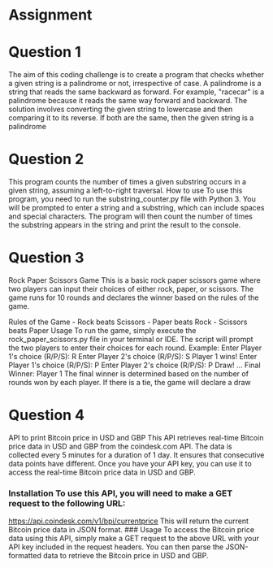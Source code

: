 # Assignment
# Question 1

The aim of this coding challenge is to create a program that checks whether a given string is a palindrome or not, irrespective of case. 
A palindrome is a string that reads the same backward as forward.
For example, "racecar" is a palindrome because it reads the same way forward and backward. 
The solution involves converting the given string to lowercase and then comparing it to its reverse. 
If both are the same, then the given string is a palindrome

# Question 2

This program counts the number of times a given substring occurs in a given string, assuming a left-to-right traversal. 
 How to use To use this program, you need to run the substring_counter.py file with Python 3. 
You will be prompted to enter a string and a substring, which can include spaces and special characters. The program will then count the number of times the substring appears in the string and print the result to the console.

# Question 3

Rock Paper Scissors Game This is a basic rock paper scissors game where two players can input their choices of either rock, paper, or scissors. The game runs for 10 rounds and declares the winner based on the rules of the game.

Rules of the Game - Rock beats Scissors - Paper beats Rock - Scissors beats Paper 
 Usage To run the game, simply execute the rock_paper_scissors.py file in your terminal or IDE. The script will prompt the two players to enter their choices for each round. Example: Enter Player 1's choice (R/P/S): R Enter Player 2's choice (R/P/S): S Player 1 wins! Enter Player 1's choice (R/P/S): P Enter Player 2's choice (R/P/S): P Draw! ... Final Winner: Player 1 The final winner is determined based on the number of rounds won by each player. If there is a tie, the game will declare a draw

# Question 4
API to print Bitcoin price in USD and GBP This API retrieves real-time Bitcoin price data in USD and GBP from the coindesk.com API. The data is collected every 5 minutes for a duration of 1 day. It ensures that consecutive data points have different.
Once you have your API key, you can use it to access the real-time Bitcoin price data in USD and GBP. 
### Installation To use this API, you will need to make a GET request to the following URL:
https://api.coindesk.com/v1/bpi/currentprice This will return the current Bitcoin price data in JSON format. ### Usage To access the Bitcoin price data using this API, simply make a GET request to the above URL with your API key included in the request headers. You can then parse the JSON-formatted data to retrieve the Bitcoin price in USD and GBP.

